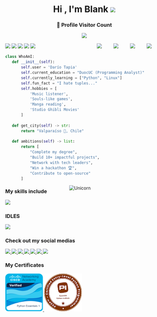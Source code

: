 <h1 align="center"><b>Hi , I'm Blank </b><img src="https://media.giphy.com/media/hvRJCLFzcasrR4ia7z/giphy.gif" width="35"></h1>
<div align=center>
  <h3><b>📍 Profile Visitor Count</b></h3>
</div>
<p align="center" >   
  <img src="https://profile-counter.glitch.me/DarioTapiaPy/count.svg" />  
</p>
<p align="left">
    <img src="https://media.tenor.com/hH7RVruIvCsAAAAj/jirasol.gif" width="50">
    <img src="https://media.tenor.com/hH7RVruIvCsAAAAj/jirasol.gif" width="50">
    <img src="https://media.tenor.com/RKwYeBPr3pEAAAAm/me.webp" width="50">
    <img src="https://media.tenor.com/RKwYeBPr3pEAAAAm/me.webp" width="50">
    <img src="https://media.tenor.com/RKwYeBPr3pEAAAAm/me.webp" width="50">
    <img align="right" src="https://media.tenor.com/MJssZUVyS9UAAAAi/plants-vs-zombies-zombie.gif" width="53">
    <img align="right" src="https://media.tenor.com/MJssZUVyS9UAAAAi/plants-vs-zombies-zombie.gif" width="53">
    <img align="right" src="https://media.tenor.com/MJssZUVyS9UAAAAi/plants-vs-zombies-zombie.gif" width="53">
    <img align="right" src="https://media.tenor.com/MJssZUVyS9UAAAAi/plants-vs-zombies-zombie.gif" width="53">
</p>

 ```python
class WhoAmI:
    def __init__(self):
        self.user = 'Darío Tapia'
        self.current_education = "DuocUC (Programming Analyst)"
        self.currently_learning = ["Python", "Linux"]
        self.fun_fact = "I hate tuples..."
        self.hobbies = [
            'Music listener', 
            'Souls-like games',
            'Manga reading',
            'Studio Ghibli Movies'
        ]
    
    def get_city(self) -> str:
        return "Valparaíso 🌊, Chile"
    
    def ambitions(self) -> list:
        return [
            "Complete my degree",
            "Build 10+ impactful projects",
            "Network with tech leaders",
            "Win a hackathon 🏆",
            "Contribute to open-source"
        ]

 ```
<img align="right" width=300px alt="Unicorn" src="https://media.tenor.com/RLgI4fQWhIYAAAAj/fantome-sexyfantome.gifp" />

### My skills include
<img src = "https://img.shields.io/badge/python-3670A0?style=for-the-badge&logo=python&logoColor=ffdd54">

### IDLES
<img src = "https://img.shields.io/badge/Visual%20Studio%20Code-0078d7.svg?style=for-the-badge&logo=visual-studio-code&logoColor=white">

### Check out my social medias
<a href= "https://www.instagram.com/blankzzz._/" >
  <img src ="https://img.shields.io/badge/Instagram-%23E4405F.svg?style=for-the-badge&logo=Instagram&logoColor=white">
<a href= "https://open.spotify.com/user/21v5rgvtomrhj3qziucjyhgti">
  <img src ="https://img.shields.io/badge/Spotify-1ED760?style=for-the-badge&logo=spotify&logoColor=white">
<a href= "https://discord.gg/SBMKW8pxsv">
  <img src ="https://img.shields.io/badge/Discord-%235865F2.svg?style=for-the-badge&logo=discord&logoColor=white">
<a href ="https://x.com/loveofunicorns">
  <img src = "https://img.shields.io/badge/X-%23000000.svg?style=for-the-badge&logo=X&logoColor=white">
<a href ="https://www.twitch.tv/princessmoon1">
  <img src = "https://img.shields.io/badge/Twitch-%239146FF.svg?style=for-the-badge&logo=Twitch&logoColor=white">
<a href = "https://www.codewars.com/users/DarioTapiaPy">
  <img src = "https://img.shields.io/badge/Codewars-B1361E?style=for-the-badge&logo=codewars&logoColor=grey">
<a href = "https://www.linkedin.com/in/dar%C3%ADo-tapia-gonz%C3%A1lez-35a458329/">
  <img src = "https://img.shields.io/badge/linkedin-%230077B5.svg?style=for-the-badge&logo=linkedin&logoColor=white">
</a>

### My Certificates
<a href="https://www.credly.com/badges/25bc7034-2ea0-4904-ad0d-c2b98a6c7bd1/public_url" target="_blank">
  <img src="https://github.com/DarioTapiaPy/DarioTapiaPy/blob/main/assets/python-essentials-1.1.png?raw=true" width="120">
</a>

<a href="https://www.credly.com/badges/2e87714b-8646-4da8-a6d3-9d2838af8a98/public_url" target="_blank">
  <img src="https://github.com/DarioTapiaPy/DarioTapiaPy/blob/main/assets/pcep-30-02-pcep-certified-entry-level-python-progra.png?raw=true" width="120">
</a>
